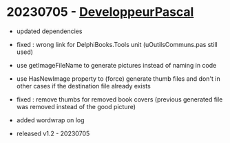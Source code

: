 # 20230705 - [DeveloppeurPascal](https://github.com/DeveloppeurPascal)

* updated dependencies

* fixed : wrong link for DelphiBooks.Tools unit (uOutilsCommuns.pas still used)

* use getImageFileName to generate pictures instead of naming in code
* use HasNewImage property to (force) generate thumb files and don't in other cases if the destination file already exists
* fixed : remove thumbs for removed book covers (previous generated file was removed instead of the good picture)

* added wordwrap on log 

* released v1.2 - 20230705
